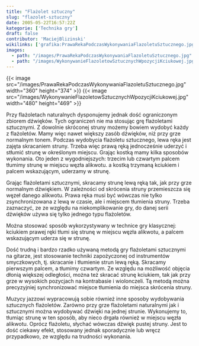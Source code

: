 ```yaml
---
title: "Flażolet sztuczny"
slug: "flazolet-sztuczny"
date: 2005-05-22T16:57:22Z
kategorie: ['Technika gry']
draft: false
contributor: 'MaciejBlizinski'
wikilinks: ['grafika:PrawaRekaPodczasWykonywaniaFlazoletuSztucznego.jpg', 'grafika:WykonywanieFlazoletowSztucznychWpozycjiKciukowej.jpg']
images:
  - path: "/images/PrawaRekaPodczasWykonywaniaFlazoletuSztucznego.jpg"
  - path: "/images/WykonywanieFlazoletowSztucznychWpozycjiKciukowej.jpg"
---
```

{{< image src="/images/PrawaRekaPodczasWykonywaniaFlazoletuSztucznego.jpg" width="360" height="374" >}}
{{< image src="/images/WykonywanieFlazoletowSztucznychWpozycjiKciukowej.jpg" width="480" height="469" >}}

Przy flażoletach naturalnych dysponujemy jednak dość ograniczonym
zbiorem dźwięków. Tych ograniczeń nie ma stosując grę flażoletami
sztucznymi. Z dowolnie skróconej struny możemy bowiem wydobyć każdy z
flażoletów. Mamy więc nawet większy zasób dźwięków, niż przy grze
normalnym tonem. Podczas wydobycia flażoletu sztucznego, lewa ręka jest
zajęta skracaniem struny. Trzeba więc prawą ręką jednocześnie uderzyć i
stłumić strunę w określonym miejscu. Grając kostką mamy kilka sposobów
wykonania. Oto jeden z wygodniejszych: trzecim lub czwartym palcem
tłumimy strunę w miejscu węzła alikwotu. a kostką trzymaną kciukiem i
palcem wskazującym, uderzamy w strunę.

Grając flażoletami sztucznymi, skracamy strunę lewą ręką tak, jak przy
grze normalnym dźwiękiem. W zależności od skrócenia struny przemieszcza
się węzeł danego alikwotu. Prawa ręka musi być wówczas nie tylko
zsynchronizowana z lewą w czasie, ale i miejscem tłumienia struny.
Trzeba zaznaczyć, ze ze względu na niekomplikowanie gry, do danej serii
dźwięków używa się tylko jednego typu flażoletów.

Można stosować sposób wykorzystywany w technice gry klasycznej: kciukiem
prawej ręki tłumi się strunę w miejscu węzła alikwotu, a palcem
wskazującym uderza się w strunę.

Dość trudną i bardzo rzadko używaną metodą gry flażoletami sztucznymi na
gitarze, jest stosowanie techniki zapożyczonej od instrumentów
smyczkowych, tj. skracanie i tłumienie strun lewą ręką. Skracamy
pierwszym palcem, a tłumimy czwartym. Ze względu na możliwość objęcia
dłonią większej odległości, można też skracać strunę kciukiem, tak jak
przy grze w wysokich pozycjach na kontrabasie i wiolonczeli. Tą metodą
można precyzyjniej synchronizować miejsce tłumienia do miejsca skrócenia
struny.

Muzycy jazzowi wypracowują sobie również inne sposoby wydobywania
sztucznych flażoletów. Zarówno przy grze flażoletami naturalnymi jak i
sztucznymi można wydobywać dźwięki na jednej strunie. Wykonujemy to,
tłumiąc strunę w ten sposób, aby nieco drgała również w miejscu węzła
alikwotu. Oprócz flażoletu, słychać wówczas dźwięk pustej struny. Jest
to dość ciekawy efekt, stosowany jednak sporadycznie lub wręcz
przypadkowo, ze względu na trudności wykonania.

